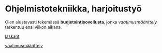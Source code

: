# Ohjelmistotekniikka, harjoitustyö

Olen alustavasti tekemässä **budjetointisovellusta**, jonka *vaatimusmäärittely* tarkentuu ensi viikon aikana.

[laskarit](laskarit/)

[vaatimusmäärittely](dokumentaatio/vaatimusmaarittely.md)
